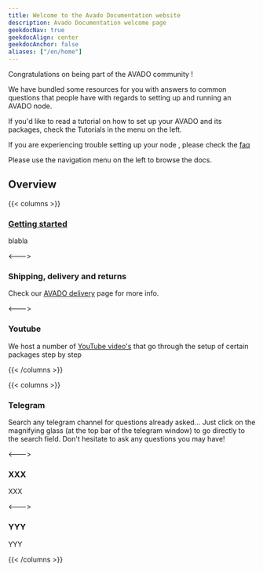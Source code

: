 ```yaml
---
title: Welcome to the Avado Documentation website
description: Avado Documentation welcome page
geekdocNav: true
geekdocAlign: center
geekdocAnchor: false
aliases: ["/en/home"]
---
```


Congratulations on being part of the AVADO community !

We have bundled some resources for you with  answers to common questions that people have with regards to setting up and running an AVADO node.

If you'd like to read a tutorial on how to set up your AVADO and its packages, check the Tutorials in the menu on the left.

If you are experiencing trouble setting up your node , please check the [faq](/faq)

Please use the navigation menu on the left to browse the docs.

## Overview

{{< columns >}}

### [Getting started](getting-started)

blabla

<--->

### Shipping, delivery and returns

Check our [AVADO delivery](/support/delivery) page for more info.

<--->

### Youtube

We host a number of [YouTube video's](https://www.youtube.com/avadocloud) that go through the setup of certain packages step by step

{{< /columns >}}




{{< columns >}}

### Telegram

Search any telegram channel for questions already asked...
Just click on the magnifying glass (at the top bar of the telegram window) to go directly to the search field.
Don't hesitate to ask any questions you may have!

<--->

### XXX

XXX

<--->

### YYY

YYY

{{< /columns >}}



